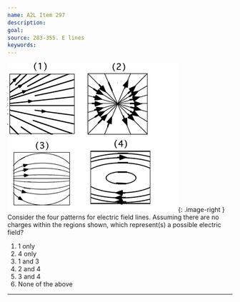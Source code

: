 ```yaml
---
name: A2L Item 297
description: 
goal: 
source: 283-355. E lines
keywords: 
---
```


![Item297_fig1.gif](../images/Item297_fig1.gif){: .image-right } 
Consider the four patterns for electric field lines.  Assuming there are
no charges within the regions shown, which represent(s) a possible
electric field?

1. 1 only 
2. 4 only 
3. 1 and 3 
4. 2 and 4 
5. 3 and 4 
6. None of the above

<hr/>


